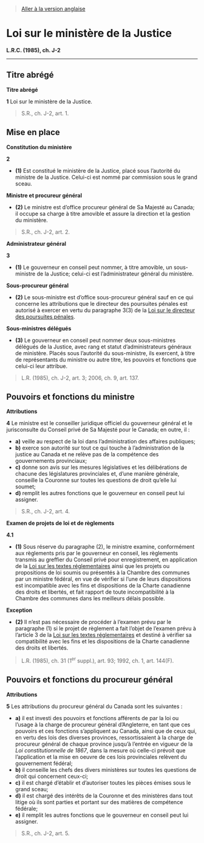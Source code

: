 > [Aller à la version anglaise](/en/Acts/Revised%20Statutes%20of%20Canada/J/J-2.md)

# Loi sur le ministère de la Justice

**L.R.C. (1985), ch. J-2**


----------



## Titre abrégé



**Titre abrégé**

**1** Loi sur le ministère de la Justice.
> S.R., ch. J-2, art. 1.





## Mise en place



**Constitution du ministère**

**2** 

- **(1)** Est constitué le ministère de la Justice, placé sous l’autorité du ministre de la Justice. Celui-ci est nommé par commission sous le grand sceau.

**Ministre et procureur général**

- **(2)** Le ministre est d’office procureur général de Sa Majesté au Canada; il occupe sa charge à titre amovible et assure la direction et la gestion du ministère.
> S.R., ch. J-2, art. 2.





**Administrateur général**

**3** 

- **(1)** Le gouverneur en conseil peut nommer, à titre amovible, un sous-ministre de la Justice; celui-ci est l’administrateur général du ministère.

**Sous-procureur général**

- **(2)** Le sous-ministre est d’office sous-procureur général sauf en ce qui concerne les attributions que le directeur des poursuites pénales est autorisé à exercer en vertu du paragraphe 3(3) de la [Loi sur le directeur des poursuites pénales](/fr/Lois/Lois%20du%20Canada/2006/ch.%209,%20art.%20121.md).

**Sous-ministres délégués**

- **(3)** Le gouverneur en conseil peut nommer deux sous-ministres délégués de la Justice, avec rang et statut d’administrateurs généraux de ministère. Placés sous l’autorité du sous-ministre, ils exercent, à titre de représentants du ministre ou autre titre, les pouvoirs et fonctions que celui-ci leur attribue.
> L.R. (1985), ch. J-2, art. 3; 2006, ch. 9, art. 137.





## Pouvoirs et fonctions du ministre



**Attributions**

**4** Le ministre est le conseiller juridique officiel du gouverneur général et le jurisconsulte du Conseil privé de Sa Majesté pour le Canada; en outre, il :
- **a)** veille au respect de la loi dans l’administration des affaires publiques;
- **b)** exerce son autorité sur tout ce qui touche à l’administration de la justice au Canada et ne relève pas de la compétence des gouvernements provinciaux;
- **c)** donne son avis sur les mesures législatives et les délibérations de chacune des législatures provinciales et, d’une manière générale, conseille la Couronne sur toutes les questions de droit qu’elle lui soumet;
- **d)** remplit les autres fonctions que le gouverneur en conseil peut lui assigner.
> S.R., ch. J-2, art. 4.





**Examen de projets de loi et de règlements**

**4.1** 

- **(1)** Sous réserve du paragraphe (2), le ministre examine, conformément aux règlements pris par le gouverneur en conseil, les règlements transmis au greffier du Conseil privé pour enregistrement, en application de la [Loi sur les textes réglementaires](/fr/Lois/Lois%20révisées%20du%20Canada/S/S-22.md) ainsi que les projets ou propositions de loi soumis ou présentés à la Chambre des communes par un ministre fédéral, en vue de vérifier si l’une de leurs dispositions est incompatible avec les fins et dispositions de la Charte canadienne des droits et libertés, et fait rapport de toute incompatibilité à la Chambre des communes dans les meilleurs délais possible.

**Exception**

- **(2)** Il n’est pas nécessaire de procéder à l’examen prévu par le paragraphe (1) si le projet de règlement a fait l’objet de l’examen prévu à l’article 3 de la [Loi sur les textes réglementaires](/fr/Lois/Lois%20révisées%20du%20Canada/S/S-22.md) et destiné à vérifier sa compatibilité avec les fins et les dispositions de la Charte canadienne des droits et libertés.
> L.R. (1985), ch. 31 (1<sup>er</sup> suppl.), art. 93; 1992, ch. 1, art. 144(F).





## Pouvoirs et fonctions du procureur général



**Attributions**

**5** Les attributions du procureur général du Canada sont les suivantes :
- **a)** il est investi des pouvoirs et fonctions afférents de par la loi ou l’usage à la charge de procureur général d’Angleterre, en tant que ces pouvoirs et ces fonctions s’appliquent au Canada, ainsi que de ceux qui, en vertu des lois des diverses provinces, ressortissaient à la charge de procureur général de chaque province jusqu’à l’entrée en vigueur de la *Loi constitutionnelle de 1867*, dans la mesure où celle-ci prévoit que l’application et la mise en oeuvre de ces lois provinciales relèvent du gouvernement fédéral;
- **b)** il conseille les chefs des divers ministères sur toutes les questions de droit qui concernent ceux-ci;
- **c)** il est chargé d’établir et d’autoriser toutes les pièces émises sous le grand sceau;
- **d)** il est chargé des intérêts de la Couronne et des ministères dans tout litige où ils sont parties et portant sur des matières de compétence fédérale;
- **e)** il remplit les autres fonctions que le gouverneur en conseil peut lui assigner.
> S.R., ch. J-2, art. 5.



